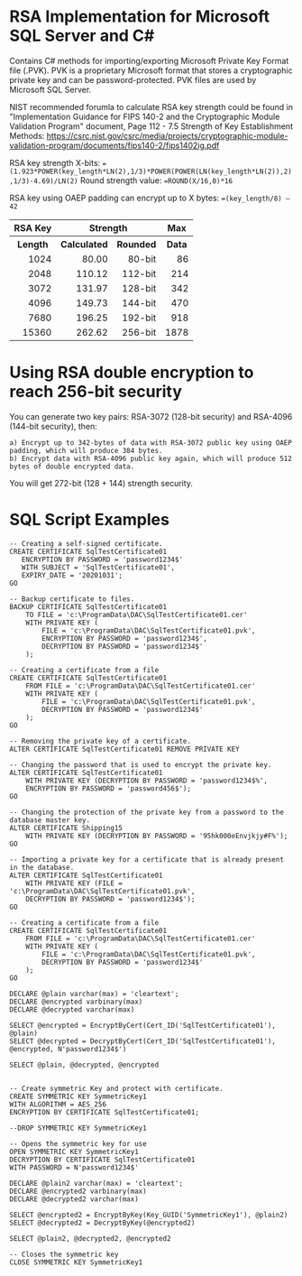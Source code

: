 # RSA Implementation for Microsoft SQL Server and C#
	
Contains C# methods for importing/exporting Microsoft Private Key Format file (.PVK). PVK is a proprietary Microsoft format that stores a cryptographic private key and can be password-protected. PVK files are used by Microsoft SQL Server.

NIST recommended forumla to calculate RSA key strength could be found in "Implementation Guidance for FIPS 140-2 and the Cryptographic Module Validation Program" document, Page 112 - 7.5 Strength of Key Establishment Methods:
https://csrc.nist.gov/csrc/media/projects/cryptographic-module-validation-program/documents/fips140-2/fips1402ig.pdf

RSA key strength X-bits:
`=(1.923*POWER(key_length*LN(2),1/3)*POWER(POWER(LN(key_length*LN(2)),2),1/3)-4.69)/LN(2)`
Round strength value:
`=ROUND(X/16,0)*16`

RSA key using OAEP padding can encrypt up to X bytes:
`=(key_length/8) – 42`

<table>
<tr><th>RSA Key</th><th colspan="2">Strength</th><th>Max</th></tr>
<tr><th>Length</th><th>Calculated</th><th>Rounded</th><th>Data</th></tr>
<tr><td align="right">1024</td><td align="right">80.00</td><td align="right">80-bit</td><td align="right">86</td></tr>
<tr><td align="right">2048</td><td align="right">110.12</td><td align="right">112-bit</td><td align="right">214</td></tr>
<tr><td align="right">3072</td><td align="right">131.97</td><td align="right">128-bit</td><td align="right">342</td></tr>
<tr><td align="right">4096</td><td align="right">149.73</td><td align="right">144-bit</td><td align="right">470</td></tr>
<tr><td align="right">7680</td><td align="right">196.25</td><td align="right">192-bit</td><td align="right">918</td></tr>
<tr><td align="right">15360</td><td align="right">262.62</td><td align="right">256-bit</td><td align="right">1878</td></tr>
</table>

# Using RSA double encryption to reach 256-bit security

You can generate two key pairs: RSA-3072 (128-bit security) and RSA-4096 (144-bit security), then:

	a) Encrypt up to 342-bytes of data with RSA-3072 public key using OAEP padding, which will produce 384 bytes.
	b) Encrypt data with RSA-4096 public key again, which will produce 512 bytes of double encrypted data.

You will get 272-bit (128 + 144) strength security.

# SQL Script Examples

```TSQL
-- Creating a self-signed certificate.
CREATE CERTIFICATE SqlTestCertificate01   
   ENCRYPTION BY PASSWORD = 'password1234$'  
   WITH SUBJECT = 'SqlTestCertificate01',   
   EXPIRY_DATE = '20201031';  
GO  

-- Backup certificate to files.
BACKUP CERTIFICATE SqlTestCertificate01
	TO FILE = 'c:\ProgramData\DAC\SqlTestCertificate01.cer'
	WITH PRIVATE KEY (
		FILE = 'c:\ProgramData\DAC\SqlTestCertificate01.pvk',  
		ENCRYPTION BY PASSWORD = 'password1234$',   
		DECRYPTION BY PASSWORD = 'password1234$'
	);

-- Creating a certificate from a file
CREATE CERTIFICATE SqlTestCertificate01   
    FROM FILE = 'c:\ProgramData\DAC\SqlTestCertificate01.cer'
    WITH PRIVATE KEY (
		FILE = 'c:\ProgramData\DAC\SqlTestCertificate01.pvk',
		DECRYPTION BY PASSWORD = 'password1234$'
	);  
GO 

-- Removing the private key of a certificate.
ALTER CERTIFICATE SqlTestCertificate01 REMOVE PRIVATE KEY  

-- Changing the password that is used to encrypt the private key.
ALTER CERTIFICATE SqlTestCertificate01   
    WITH PRIVATE KEY (DECRYPTION BY PASSWORD = 'password1234$%',  
    ENCRYPTION BY PASSWORD = 'password456$');  
GO

-- Changing the protection of the private key from a password to the database master key.
ALTER CERTIFICATE Shipping15   
    WITH PRIVATE KEY (DECRYPTION BY PASSWORD = '95hk000eEnvjkjy#F%');  
GO 

-- Importing a private key for a certificate that is already present in the database.
ALTER CERTIFICATE SqlTestCertificate01   
    WITH PRIVATE KEY (FILE = 'c:\ProgramData\DAC\SqlTestCertificate01.pvk',  
    DECRYPTION BY PASSWORD = 'password1234$');  
GO  

-- Creating a certificate from a file
CREATE CERTIFICATE SqlTestCertificate01   
    FROM FILE = 'c:\ProgramData\DAC\SqlTestCertificate01.cer'
    WITH PRIVATE KEY (
		FILE = 'c:\ProgramData\DAC\SqlTestCertificate01.pvk',
		DECRYPTION BY PASSWORD = 'password1234$'
	);  
GO 

DECLARE @plain varchar(max) = 'cleartext';
DECLARE @encrypted varbinary(max)
DECLARE @decrypted varchar(max)

SELECT @encrypted = EncryptByCert(Cert_ID('SqlTestCertificate01'), @plain)
SELECT @decrypted = DecryptByCert(Cert_ID('SqlTestCertificate01'), @encrypted, N'password1234$')

SELECT @plain, @decrypted, @encrypted


-- Create symmetric Key and protect with certificate.
CREATE SYMMETRIC KEY SymmetricKey1
WITH ALGORITHM = AES_256
ENCRYPTION BY CERTIFICATE SqlTestCertificate01;

--DROP SYMMETRIC KEY SymmetricKey1

-- Opens the symmetric key for use
OPEN SYMMETRIC KEY SymmetricKey1
DECRYPTION BY CERTIFICATE SqlTestCertificate01
WITH PASSWORD = N'password1234$'

DECLARE @plain2 varchar(max) = 'cleartext';
DECLARE @encrypted2 varbinary(max)
DECLARE @decrypted2 varchar(max)

SELECT @encrypted2 = EncryptByKey(Key_GUID('SymmetricKey1'), @plain2)
SELECT @decrypted2 = DecryptByKey(@encrypted2)

SELECT @plain2, @decrypted2, @encrypted2

-- Closes the symmetric key
CLOSE SYMMETRIC KEY SymmetricKey1
```
